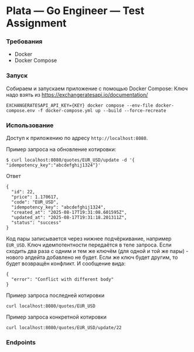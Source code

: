# Plata — Go Engineer — Test Assignment

### Требования

- Docker
- Docker Compose

### Запуск
Собираем и запускаем приложение с помощью Docker Compose:
Ключ надо взять из https://exchangeratesapi.io/documentation/
   ```
   EXCHANGERATESAPI_API_KEY={KEY} docker compose --env-file docker-compose.env -f docker-compose.yml up --build --force-recreate
   ```

### Использование
Доступ к приложению по адресу `http://localhost:8080`.

Пример запроса на обновление котировки:
```
$ curl localhost:8080/quotes/EUR_USD/update -d '{ "idempotency_key":"abcdefghij1324"}'
```
Ответ 
```
{
  "id": 22,
  "price": 1.170617,
  "code": "EUR_USD",
  "idempotency_key": "abcdefghij1324",
  "created_at": "2025-08-17T19:31:08.601595Z",
  "updated_at": "2025-08-17T19:31:18.201311Z",
  "status": "success"
}
```

Код пары записывается через нижнее подчёркивание, например `EUR_USD`. Ключ идемпотентности передаётся в теле запроса.
Если сходить два раза с одним и тем же ключём (для одной и той же пары) - нового апдейта добавлено не будет. Если же ключ будет другим, то будет возвращён конфликт. И сообщение вида:
```
{
  "error": "Conflict with different body"
}
```

Пример запроса последней котировки
```
curl localhost:8080/quotes/EUR_USD
```

Пример запроса конкретной котировки 
```
curl localhost:8080/quotes/EUR_USD/update/22
```

### Endpoints
